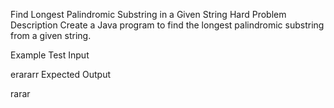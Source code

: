Find Longest Palindromic Substring in a Given String
Hard
Problem Description
Create a Java program to find the longest palindromic substring from a given string.

Example
Test Input

erararr
Expected Output

rarar